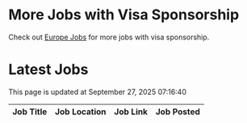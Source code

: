 # More Jobs with Visa Sponsorship

Check out [Europe Jobs](https://github.com/sureshparimi/europejobs#latest-jobs) for more jobs with visa sponsorship.

# Latest Jobs

This page is updated at September 27, 2025 07:16:40

| Job Title | Job Location | Job Link | Job Posted |
| --- | --- | --- | --- |

